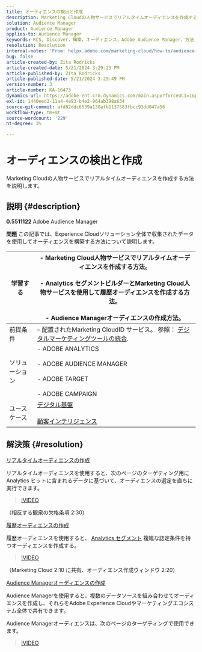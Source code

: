 ```yaml
---
title: オーディエンスの検出と作成
description: Marketing Cloudの人物サービスでリアルタイムオーディエンスを作成する方法を説明します。
solution: Audience Manager
product: Audience Manager
applies-to: Audience Manager
keywords: KCS, Discover，構築，オーディエンス，Adobe Audience Manager，方法
resolution: Resolution
internal-notes: 'From: helpx.adobe.com/marketing-cloud/how-to/audience-discovery.html'
bug: false
article-created-by: Zita Rodricks
article-created-date: 5/21/2024 3:29:23 PM
article-published-by: Zita Rodricks
article-published-date: 5/21/2024 3:29:49 PM
version-number: 3
article-number: KA-16473
dynamics-url: https://adobe-ent.crm.dynamics.com/main.aspx?forceUCI=1&pagetype=entityrecord&etn=knowledgearticle&id=0a5a68e2-8617-ef11-9f89-6045bd06eea5
exl-id: 1440eed2-11a4-4e93-b4e2-964ab398a634
source-git-commit: afd82ddc6539a130afb1137583fbcc93dd047a56
workflow-type: tm+mt
source-wordcount: '229'
ht-degree: 3%

---
```


# オーディエンスの検出と作成


Marketing Cloudの人物サービスでリアルタイムオーディエンスを作成する方法を説明します。

## 説明 {#description}


<b>0.5511122</b>
Adobe Audience Manager

<b>問題</b>
この記事では、Experience Cloudソリューション全体で収集されたデータを使用してオーディエンスを構築する方法について説明します。


| 学習する | - Marketing Cloud人物サービスでリアルタイムオーディエンスを作成する方法。<br><br>- Analytics セグメントビルダーとMarketing Cloud人物サービスを使用して履歴オーディエンスを作成する方法。<br><br>- Audience Managerオーディエンスの作成方法。 |
| --- | --- |
| 前提条件 |  – 配置されたMarketing CloudID サービス。 参照： [デジタルマーケティングツールの統合](https://experienceleague.adobe.com/docs/experience-manager-learn/sites/integrations/experience-platform-data-collection-tags/overview.html?lang=ja). |
| ソリューション | - ADOBE ANALYTICS<br><br>- ADOBE AUDIENCE MANAGER<br><br>- ADOBE TARGET<br><br>- ADOBE CAMPAIGN |
| ユースケース | [デジタル基盤](https://helpx.adobe.com/marketing-cloud/how-to/digital-foundation.html)<br><br>[顧客インテリジェンス](https://experienceleague.adobe.com/docs/experience-platform/profile/ui/user-guide.html?lang=ja) |





## 解決策 {#resolution}


<u>リアルタイムオーディエンスの作成</u>

リアルタイムオーディエンスを使用すると、次のページのターゲティング用に Analytics ヒットに含まれるデータに基づいて、オーディエンスの選定を直ちに実行できます。




>[!VIDEO](https://video.tv.adobe.com/v/17804t1/)



（相反する観衆の欠格条項 2:30）



<u>履歴オーディエンスの作成</u>

履歴オーディエンスを使用すると、 [Analytics セグメント](https://experienceleague.adobe.com/docs/analytics/components/segmentation/seg-home.html?lang=ja) 複雑な認定条件を持つオーディエンスを作成する。




>[!VIDEO](https://video.tv.adobe.com/v/17805/)



（Marketing Cloud 2:10 に共有、オーディエンス作成ウィンドウ 2:20）

<u>Audience Managerオーディエンスの作成</u>

Audience Managerを使用すると、複数のデータソースを組み合わせてオーディエンスを作成し、それらをAdobe Experience Cloudやマーケティングエコシステム全体で共有できます。

Audience Managerオーディエンスは、次のページのターゲティングで使用できます。




>[!VIDEO](https://video.tv.adobe.com/v/18113t1/)
